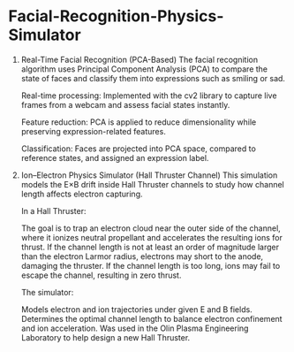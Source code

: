 # Facial-Recognition-Physics-Simulator

1. Real-Time Facial Recognition (PCA-Based)
The facial recognition algorithm uses Principal Component Analysis (PCA) to compare the state of faces and classify them into expressions such as smiling or sad.

   Real-time processing: Implemented with the cv2 library to capture live frames from a webcam and assess facial states instantly.

   Feature reduction: PCA is applied to reduce dimensionality while preserving expression-related features.

   Classification: Faces are projected into PCA space, compared to reference states, and assigned an expression label.

2. Ion–Electron Physics Simulator (Hall Thruster Channel)
This simulation models the E×B drift inside Hall Thruster channels to study how channel length affects electron capturing.

   In a Hall Thruster:
      
      The goal is to trap an electron cloud near the outer side of the channel, where it ionizes neutral propellant and accelerates the resulting ions for thrust.
      If the channel length is not at least an order of magnitude larger than the electron Larmor radius, electrons may short to the anode, damaging the thruster.
      If the channel length is too long, ions may fail to escape the channel, resulting in zero thrust.
    
   The simulator:
      
      Models electron and ion trajectories under given E and B fields.
      Determines the optimal channel length to balance electron confinement and ion acceleration.
      Was used in the Olin Plasma Engineering Laboratory to help design a new Hall Thruster.
